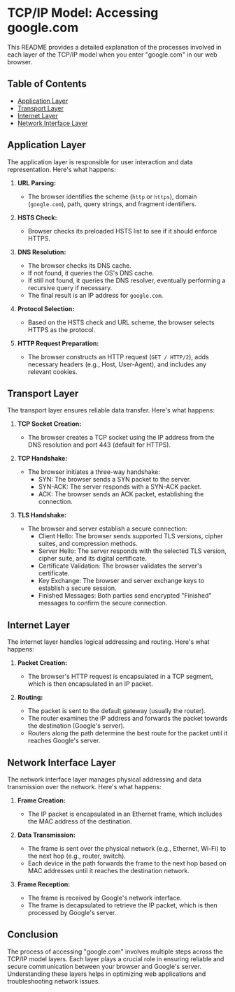 # TCP/IP Model: Accessing google.com

This README provides a detailed explanation of the processes involved in each layer of the TCP/IP model when you enter "google.com" in our web browser.

## Table of Contents

- [Application Layer](#application-layer)
- [Transport Layer](#transport-layer)
- [Internet Layer](#internet-layer)
- [Network Interface Layer](#network-interface-layer)

## Application Layer

The application layer is responsible for user interaction and data representation. Here's what happens:

1. **URL Parsing:**

   - The browser identifies the scheme (`http` or `https`), domain (`google.com`), path, query strings, and fragment identifiers.

2. **HSTS Check:**

   - Browser checks its preloaded HSTS list to see if it should enforce HTTPS.

3. **DNS Resolution:**

   - The browser checks its DNS cache.
   - If not found, it queries the OS's DNS cache.
   - If still not found, it queries the DNS resolver, eventually performing a recursive query if necessary.
   - The final result is an IP address for `google.com`.

4. **Protocol Selection:**

   - Based on the HSTS check and URL scheme, the browser selects HTTPS as the protocol.

5. **HTTP Request Preparation:**
   - The browser constructs an HTTP request (`GET / HTTP/2`), adds necessary headers (e.g., Host, User-Agent), and includes any relevant cookies.

## Transport Layer

The transport layer ensures reliable data transfer. Here's what happens:

1. **TCP Socket Creation:**

   - The browser creates a TCP socket using the IP address from the DNS resolution and port 443 (default for HTTPS).

2. **TCP Handshake:**

   - The browser initiates a three-way handshake:
     - SYN: The browser sends a SYN packet to the server.
     - SYN-ACK: The server responds with a SYN-ACK packet.
     - ACK: The browser sends an ACK packet, establishing the connection.

3. **TLS Handshake:**
   - The browser and server establish a secure connection:
     - Client Hello: The browser sends supported TLS versions, cipher suites, and compression methods.
     - Server Hello: The server responds with the selected TLS version, cipher suite, and its digital certificate.
     - Certificate Validation: The browser validates the server's certificate.
     - Key Exchange: The browser and server exchange keys to establish a secure session.
     - Finished Messages: Both parties send encrypted "Finished" messages to confirm the secure connection.

## Internet Layer

The internet layer handles logical addressing and routing. Here's what happens:

1. **Packet Creation:**

   - The browser's HTTP request is encapsulated in a TCP segment, which is then encapsulated in an IP packet.

2. **Routing:**
   - The packet is sent to the default gateway (usually the router).
   - The router examines the IP address and forwards the packet towards the destination (Google's server).
   - Routers along the path determine the best route for the packet until it reaches Google's server.

## Network Interface Layer

The network interface layer manages physical addressing and data transmission over the network. Here's what happens:

1. **Frame Creation:**

   - The IP packet is encapsulated in an Ethernet frame, which includes the MAC address of the destination.

2. **Data Transmission:**

   - The frame is sent over the physical network (e.g., Ethernet, Wi-Fi) to the next hop (e.g., router, switch).
   - Each device in the path forwards the frame to the next hop based on MAC addresses until it reaches the destination network.

3. **Frame Reception:**
   - The frame is received by Google's network interface.
   - The frame is decapsulated to retrieve the IP packet, which is then processed by Google's server.

## Conclusion

The process of accessing "google.com" involves multiple steps across the TCP/IP model layers. Each layer plays a crucial role in ensuring reliable and secure communication between your browser and Google's server. Understanding these layers helps in optimizing web applications and troubleshooting network issues.
